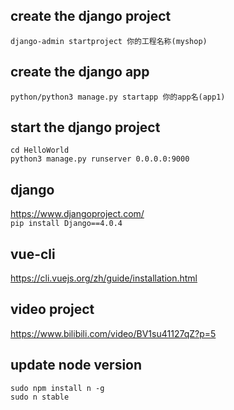 ## create the django project
```django-admin startproject 你的工程名称(myshop)```

## create the django app   
```python/python3 manage.py startapp 你的app名(app1)```

## start the django project
```cd HelloWorld```  
```python3 manage.py runserver 0.0.0.0:9000```

## django 
https://www.djangoproject.com/  
```pip install Django==4.0.4```

## vue-cli
https://cli.vuejs.org/zh/guide/installation.html

## video project
https://www.bilibili.com/video/BV1su41127qZ?p=5

## update node version
```sudo npm install n -g```  
```sudo n stable```